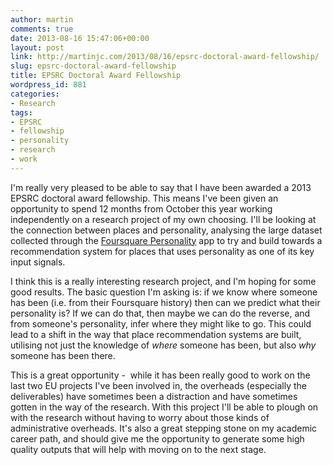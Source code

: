 ```yaml
---
author: martin
comments: true
date: 2013-08-16 15:47:06+00:00
layout: post
link: http://martinjc.com/2013/08/16/epsrc-doctoral-award-fellowship/
slug: epsrc-doctoral-award-fellowship
title: EPSRC Doctoral Award Fellowship
wordpress_id: 881
categories:
- Research
tags:
- EPSRC
- fellowship
- personality
- research
- work
---
```


I'm really very pleased to be able to say that I have been awarded a 2013 EPSRC doctoral award fellowship. This means I've been given an opportunity to spend 12 months from October this year working independently on a research project of my own choosing. I'll be looking at the connection between places and personality, analysing the large dataset collected through the [Foursquare Personality](http://www.cs.cf.ac.uk/recognition/foursqexp/) app to try and build towards a recommendation system for places that uses personality as one of its key input signals.

I think this is a really interesting research project, and I'm hoping for some good results. The basic question I'm asking is: if we know where someone has been (i.e. from their Foursquare history) then can we predict what their personality is? If we can do that, then maybe we can do the reverse, and from someone's personality, infer where they might like to go. This could lead to a shift in the way that place recommendation systems are built, utilising not just the knowledge of _where_ someone has been, but also _why_ someone has been there.

This is a great opportunity -  while it has been really good to work on the last two EU projects I've been involved in, the overheads (especially the deliverables) have sometimes been a distraction and have sometimes gotten in the way of the research. With this project I'll be able to plough on with the research without having to worry about those kinds of administrative overheads. It's also a great stepping stone on my academic career path, and should give me the opportunity to generate some high quality outputs that will help with moving on to the next stage.

